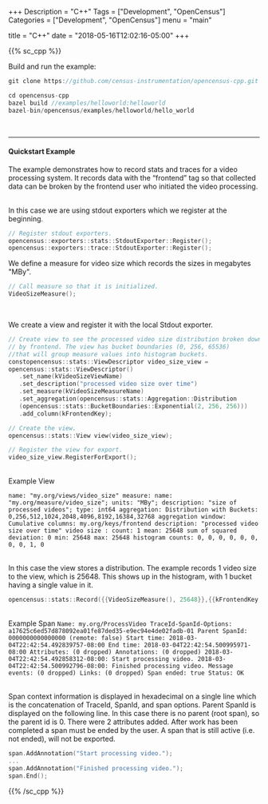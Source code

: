 +++
Description = "C++"
Tags = ["Development", "OpenCensus"]
Categories = ["Development", "OpenCensus"]
menu = "main"

title = "C++"
date = "2018-05-16T12:02:16-05:00"
+++

{{% sc_cpp %}}

Build and run the example:  

``` cpp
git clone https://github.com/census-instrumentation/opencensus-cpp.git  

cd opencensus-cpp  
bazel build //examples/helloworld:helloworld  
bazel-bin/opencensus/examples/helloworld/hello_world
```  
&nbsp;  

---  

#### Quickstart Example  

The example demonstrates how to record stats and traces for a video processing system. It records data with the “frontend” tag so that collected data can be broken by the frontend user who initiated the video processing.  
&nbsp;  

In this case we are using stdout exporters which we register at the beginning.
``` cpp
// Register stdout exporters.
opencensus::exporters::stats::StdoutExporter::Register();
opencensus::exporters::trace::StdoutExporter::Register();
```  
  
We define a measure for video size which records the sizes in megabytes "MBy".
``` cpp
// Call measure so that it is initialized.
VideoSizeMeasure();
```  
&nbsp;  

We create a view and register it with the local Stdout exporter.
``` cpp
// Create view to see the processed video size distribution broken down
// by frontend. The view has bucket boundaries (0, 256, 65536)
//that will group measure values into histogram buckets.
constopencensus::stats::ViewDescriptor video_size_view =
opencensus::stats::ViewDescriptor()
   .set_name(kVideoSizeViewName)
   .set_description("processed video size over time")
   .set_measure(kVideoSizeMeasureName)
   .set_aggregation(opencensus::stats::Aggregation::Distribution
   (opencensus::stats::BucketBoundaries::Exponential(2, 256, 256)))
   .add_column(kFrontendKey);

// Create the view.
opencensus::stats::View view(video_size_view);

// Register the view for export.
video_size_view.RegisterForExport();
```  
&nbsp;  
Example View

`name: "my.org/views/video_size"
measure: name: "my.org/measure/video_size"; units: "MBy";
description: "size of processed videos"; type: int64
aggregation: Distribution with Buckets:
  0,256,512,1024,2048,4096,8192,16384,32768
aggregation window: Cumulative
columns: my.org/keys/frontend
description: "processed video size over time"
video size : count: 1 mean: 25648 sum of squared deviation: 0 min: 25648 max: 25648
histogram counts: 0, 0, 0, 0, 0, 0, 0, 0, 1, 0`  
&nbsp;  

In this case the view stores a distribution. The example records 1 video size to the view, which is 25648. This shows up in the histogram, with 1 bucket having a single value in it.

``` cpp
opencensus::stats::Record({{VideoSizeMeasure(), 25648}},{{kFrontendKey, "video size"}});
```  
&nbsp;  
Example Span
`Name: my.org/ProcessVideo
TraceId-SpanId-Options:
  a17625c6ed57d878092ea01fe87ded35-e9ec94e4de02fadb-01
Parent SpanId: 0000000000000000 (remote: false)
Start time: 2018-03-04T22:42:54.492839757-08:00
End time: 2018-03-04T22:42:54.500995971-08:00
Attributes: (0 dropped)
Annotations: (0 dropped)
  2018-03-04T22:42:54.492858312-08:00: Start processing video.
  2018-03-04T22:42:54.500992796-08:00: Finished processing video.
Message events: (0 dropped)
Links: (0 dropped)
Span ended: true
Status: OK`  
&nbsp;  

Span context information is displayed in hexadecimal on a single line which is the concatenation of TraceId, SpanId, and span options. Parent SpanId is displayed on the following line. In this case there is no parent (root span), so the parent id is 0. There were 2 attributes added. After work has been completed a span must be ended by the user. A span that is still active (i.e. not ended), will not be exported.

``` cpp
span.AddAnnotation("Start processing video.");
...
span.AddAnnotation("Finished processing video.");
span.End();
```

{{% /sc_cpp %}}